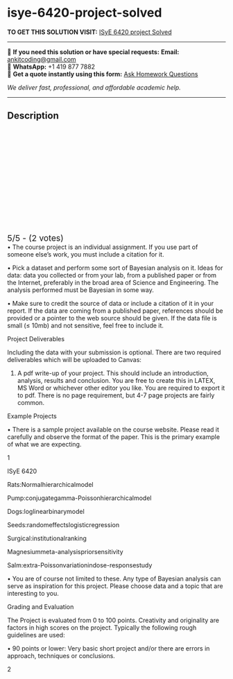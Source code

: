 # isye-6420-project-solved
**TO GET THIS SOLUTION VISIT:** [ISyE 6420 project Solved](https://www.ankitcodinghub.com/product/isye-6420-solved/)


---

📩 **If you need this solution or have special requests:** **Email:** ankitcoding@gmail.com  
📱 **WhatsApp:** +1 419 877 7882  
📄 **Get a quote instantly using this form:** [Ask Homework Questions](https://www.ankitcodinghub.com/services/ask-homework-questions/)

*We deliver fast, professional, and affordable academic help.*

---

<h2>Description</h2>



<div class="kk-star-ratings kksr-auto kksr-align-center kksr-valign-top" data-payload="{&quot;align&quot;:&quot;center&quot;,&quot;id&quot;:&quot;105124&quot;,&quot;slug&quot;:&quot;default&quot;,&quot;valign&quot;:&quot;top&quot;,&quot;ignore&quot;:&quot;&quot;,&quot;reference&quot;:&quot;auto&quot;,&quot;class&quot;:&quot;&quot;,&quot;count&quot;:&quot;2&quot;,&quot;legendonly&quot;:&quot;&quot;,&quot;readonly&quot;:&quot;&quot;,&quot;score&quot;:&quot;5&quot;,&quot;starsonly&quot;:&quot;&quot;,&quot;best&quot;:&quot;5&quot;,&quot;gap&quot;:&quot;4&quot;,&quot;greet&quot;:&quot;Rate this product&quot;,&quot;legend&quot;:&quot;5\/5 - (2 votes)&quot;,&quot;size&quot;:&quot;24&quot;,&quot;title&quot;:&quot;ISyE 6420 project Solved&quot;,&quot;width&quot;:&quot;138&quot;,&quot;_legend&quot;:&quot;{score}\/{best} - ({count} {votes})&quot;,&quot;font_factor&quot;:&quot;1.25&quot;}">

<div class="kksr-stars">

<div class="kksr-stars-inactive">
            <div class="kksr-star" data-star="1" style="padding-right: 4px">


<div class="kksr-icon" style="width: 24px; height: 24px;"></div>
        </div>
            <div class="kksr-star" data-star="2" style="padding-right: 4px">


<div class="kksr-icon" style="width: 24px; height: 24px;"></div>
        </div>
            <div class="kksr-star" data-star="3" style="padding-right: 4px">


<div class="kksr-icon" style="width: 24px; height: 24px;"></div>
        </div>
            <div class="kksr-star" data-star="4" style="padding-right: 4px">


<div class="kksr-icon" style="width: 24px; height: 24px;"></div>
        </div>
            <div class="kksr-star" data-star="5" style="padding-right: 4px">


<div class="kksr-icon" style="width: 24px; height: 24px;"></div>
        </div>
    </div>

<div class="kksr-stars-active" style="width: 138px;">
            <div class="kksr-star" style="padding-right: 4px">


<div class="kksr-icon" style="width: 24px; height: 24px;"></div>
        </div>
            <div class="kksr-star" style="padding-right: 4px">


<div class="kksr-icon" style="width: 24px; height: 24px;"></div>
        </div>
            <div class="kksr-star" style="padding-right: 4px">


<div class="kksr-icon" style="width: 24px; height: 24px;"></div>
        </div>
            <div class="kksr-star" style="padding-right: 4px">


<div class="kksr-icon" style="width: 24px; height: 24px;"></div>
        </div>
            <div class="kksr-star" style="padding-right: 4px">


<div class="kksr-icon" style="width: 24px; height: 24px;"></div>
        </div>
    </div>
</div>


<div class="kksr-legend" style="font-size: 19.2px;">
            5/5 - (2 votes)    </div>
    </div>
• The course project is an individual assignment. If you use part of someone else’s work, you must include a citation for it.

• Pick a dataset and perform some sort of Bayesian analysis on it. Ideas for data: data you collected or from your lab, from a published paper or from the Internet, preferably in the broad area of Science and Engineering. The analysis performed must be Bayesian in some way.

• Make sure to credit the source of data or include a citation of it in your report. If the data are coming from a published paper, references should be provided or a pointer to the web source should be given. If the data file is small (≤ 10mb) and not sensitive, feel free to include it.

Project Deliverables

Including the data with your submission is optional. There are two required deliverables which will be uploaded to Canvas:

1. A pdf write-up of your project. This should include an introduction, analysis, results and conclusion. You are free to create this in LATEX, MS Word or whichever other editor you like. You are required to export it to pdf. There is no page requirement, but 4-7 page projects are fairly common.

Example Projects

• There is a sample project available on the course website. Please read it carefully and observe the format of the paper. This is the primary example of what we are expecting.

1

ISyE 6420

Rats:Normalhierarchicalmodel

Pump:conjugategamma-Poissonhierarchicalmodel

Dogs:loglinearbinarymodel

Seeds:randomeffectslogisticregression

Surgical:institutionalranking

Magnesiummeta-analysispriorsensitivity

Salm:extra-Poissonvariationindose-responsestudy

• You are of course not limited to these. Any type of Bayesian analysis can serve as inspiration for this project. Please choose data and a topic that are interesting to you.

Grading and Evaluation

The Project is evaluated from 0 to 100 points. Creativity and originality are factors in high scores on the project. Typically the following rough guidelines are used:

• 90 points or lower: Very basic short project and/or there are errors in approach, techniques or conclusions.

2
